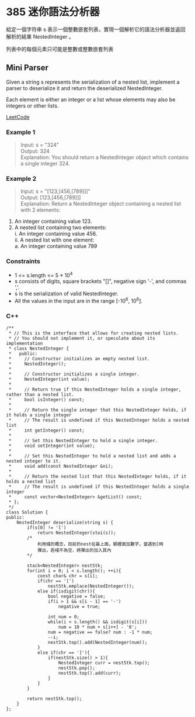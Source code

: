 # 385 迷你語法分析器

給定一個字符串 s 表示一個整數嵌套列表，實現一個解析它的語法分析器並返回解析的結果 NestedInteger 。

列表中的每個元素只可能是整數或整數嵌套列表

## Mini Parser

Given a string s represents the serialization of a nested list, implement a parser to deserialize it and return the deserialized NestedInteger.

Each element is either an integer or a list whose elements may also be integers or other lists.

[LeetCode](https://leetcode.cn/problems/keyboard-row/)

### Example 1

>Input: s = "324"  
Output: 324  
Explanation: You should return a NestedInteger object which contains a single integer 324.  

### Example 2

> Input: s = "[123,[456,[789]]]"  
Output: [123,[456,[789]]]  
Explanation: Return a NestedInteger object containing a nested list with 2 elements:  
1. An integer containing value 123.  
2. A nested list containing two elements:  
    i.  An integer containing value 456.  
    ii. A nested list with one element:  
         a. An integer containing value 789  


### Constraints

* 1 <= s.length <= 5 * 10<sup>4</sup>
* s consists of digits, square brackets "[]", negative sign '-', and commas ','.
* s is the serialization of valid NestedInteger.
* All the values in the input are in the range [-10<sup>6</sup>, 10<sup>6</sup>].


### C++ 

```
/**
 * // This is the interface that allows for creating nested lists.
 * // You should not implement it, or speculate about its implementation
 * class NestedInteger {
 *   public:
 *     // Constructor initializes an empty nested list.
 *     NestedInteger();
 *
 *     // Constructor initializes a single integer.
 *     NestedInteger(int value);
 *
 *     // Return true if this NestedInteger holds a single integer, rather than a nested list.
 *     bool isInteger() const;
 *
 *     // Return the single integer that this NestedInteger holds, if it holds a single integer
 *     // The result is undefined if this NestedInteger holds a nested list
 *     int getInteger() const;
 *
 *     // Set this NestedInteger to hold a single integer.
 *     void setInteger(int value);
 *
 *     // Set this NestedInteger to hold a nested list and adds a nested integer to it.
 *     void add(const NestedInteger &ni);
 *
 *     // Return the nested list that this NestedInteger holds, if it holds a nested list
 *     // The result is undefined if this NestedInteger holds a single integer
 *     const vector<NestedInteger> &getList() const;
 * };
 */
class Solution {
public:
    NestedInteger deserialize(string s) {
        if(s[0] != '[')
            return NestedInteger(stoi(s));
        /*
            利用棧的概念，目前的nest在最上面，朝裡面加數字，當遇到]時
            彈出，若棧不為空，將彈出的加入其內
        */
        
        stack<NestedInteger> nestStk;
        for(int i = 0; i < s.length(); ++i){
            const char& chr = s[i];
            if(chr == '[')
                nestStk.emplace(NestedInteger());
            else if(isdigit(chr)){
                bool negative = false;
                if(i > 1 && s[i - 1] == '-')
                    negative = true;

                int num = 0;
                while(i < s.length() && isdigit(s[i]))
                    num = 10 * num + s[i++] - '0';
                num = negative == false? num : -1 * num;
                --i;
                nestStk.top().add(NestedInteger(num));
            }
            else if(chr == ']'){
                if(nestStk.size() > 1){
                    NestedInteger curr = nestStk.top();
                    nestStk.pop();
                    nestStk.top().add(curr);
                }
            }                
        } 

        return nestStk.top();
    }
};
```
